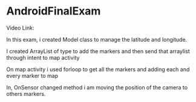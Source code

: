 # AndroidFinalExam
Video Link:



In this exam, i created Model class to manage the latitude and longitude.

I created ArrayList of type <Model> to add the markers and then send that arraylist through intent to map activity
  
On map activity i used forloop to get all the markers and adding each and every marker to map
   
In, OnSensor changed method i am moving the position of the camera to others markers.
